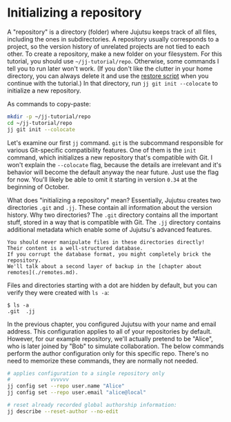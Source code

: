 # Initializing a repository

A "repository" is a directory (folder) where Jujutsu keeps track of all files, including the ones in subdirectories.
A repository usually corresponds to a project, so the version history of unrelated projects are not tied to each other.
To create a repository, make a new folder on your filesystem.
For this tutorial, you should use `~/jj-tutorial/repo`.
Otherwise, some commands I tell you to run later won't work.
(If you don't like the clutter in your home directory, you can always delete it and use the [restore script](./introduction#restoring-your-progress) when you continue with the tutorial.)
In that directory, run `jj git init --colocate` to initialize a new repository.

As commands to copy-paste:

```sh
mkdir -p ~/jj-tutorial/repo
cd ~/jj-tutorial/repo
jj git init --colocate
```

Let's examine our first `jj` command.
`git` is the subcommand responsible for various Git-specific compatibility features.
One of them is the `init` command, which initializes a new repository that's compatible with Git.
I won't explain the `--colocate` flag, because the details are irrelevant and it's behavior will become the default anyway the near future.
Just use the flag for now.
You'll likely be able to omit it starting in version `0.34` at the beginning of October.

What does "initializing a repository" mean?
Essentially, Jujutsu creates two directories `.git` and `.jj`.
These contain all information about the version history.
Why two directories?
The `.git` directory contains all the important stuff, stored in a way that is compatible with Git.
The `.jj` directory contains additional metadata which enable some of Jujutsu's advanced features.

```admonish warning
You should never manipulate files in these directories directly!
Their content is a well-structured database.
If you corrupt the database format, you might completely brick the repository.
We'll talk about a second layer of backup in the [chapter about remotes](./remotes.md).
```

Files and directories starting with a dot are hidden by default, but you can verify they were created with `ls -a`:

```console
$ ls -a
.git  .jj
```

In the previous chapter, you configured Jujutsu with your name and email address.
This configuration applies to all of your repositories by default.
However, for our example repository, we'll actually pretend to be "Alice", who is later joined by "Bob" to simulate collaboration.
The below commands perform the author configuration only for this specific repo.
There's no need to memorize these commands, they are normally not needed.

```sh
# applies configuration to a single repository only
#             vvvvvv
jj config set --repo user.name "Alice"
jj config set --repo user.email "alice@local"

# reset already recorded global authorship information:
jj describe --reset-author --no-edit
```
